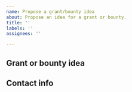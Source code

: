 ```yaml
---
name: Propose a grant/bounty idea
about: Propose an idea for a grant or bounty.
title: ''
labels: ''
assignees: ''

---
```


<!--- Provide a summary of the request in the Title above -->

## Grant or bounty idea
<!--- Describe your idea -->

## Contact info
